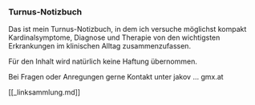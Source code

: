 ### Turnus-Notizbuch

Das ist mein Turnus-Notizbuch, in dem ich versuche möglichst kompakt Kardinalsymptome, Diagnose und Therapie von den wichtigsten Erkrankungen im klinischen Alltag zusammenzufassen.

Für den Inhalt wird natürlich keine Haftung übernommen.

Bei Fragen oder Anregungen gerne Kontakt unter jakov … gmx.at

[[_linksammlung.md]]
